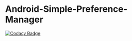 # Android-Simple-Preference-Manager
[![Codacy Badge](https://api.codacy.com/project/badge/Grade/a4dd4a7992ff4e978fde8ee6086176ed)](https://app.codacy.com/manual/a-anand-91119/Android-Simple-Preference-Manager?utm_source=github.com&utm_medium=referral&utm_content=a-anand-91119/Android-Simple-Preference-Manager&utm_campaign=Badge_Grade_Dashboard)
